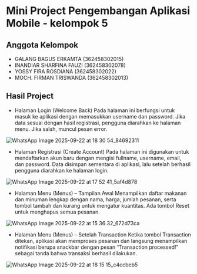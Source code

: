 # Mini Project Pengembangan Aplikasi Mobile - kelompok 5

## Anggota Kelompok
* GALANG BAGUS ERKAMTA (362458302015)
* INANDIAR SHARFINA FAUZI (362458302078)
* YOSSY FIRA ROSDIANA (362458302022)
* MOCH. FIRMAN TRISWANDA (362458302013)

## Hasil Project
* Halaman Login (Welcome Back)
Pada halaman ini berfungsi untuk masuk ke aplikasi dengan memasukkan username dan password. Jika data sesuai dengan hasil registrasi, pengguna diarahkan ke halaman menu. Jika salah, muncul pesan error.

![WhatsApp Image 2025-09-22 at 18 30 54_84692311](https://github.com/user-attachments/assets/cfa6555a-ed2f-4058-a567-f7396a3b32a2)

* Halaman Registrasi (Create Account)
Pada halaman ini digunakan untuk mendaftarkan akun baru dengan mengisi fullname, username, email, dan password. Data disimpan sementara di aplikasi, lalu setelah berhasil pengguna diarahkan ke halaman login.

![WhatsApp Image 2025-09-22 at 17 52 41_5af4d878](https://github.com/user-attachments/assets/8480aea8-8fde-48c5-8d91-55474c2c13db)

* Halaman Menu (Menus) – Tampilan Awal
Menampilkan daftar makanan dan minuman lengkap dengan nama, harga, jumlah pesanan, serta tombol tambah dan kurang untuk mengatur kuantitas. Ada tombol Reset untuk menghapus semua pesanan.

![WhatsApp Image 2025-09-22 at 15 36 32_672d73ca](https://github.com/user-attachments/assets/56352618-6a4f-4a54-8fc6-cdf89bd3fef1)

* Halaman Menu (Menus) – Setelah Transaction
Ketika tombol Transaction ditekan, aplikasi akan memproses pesanan dan langsung menampilkan notifikasi berupa snackbar dengan pesan “Transaction processed!” sebagai tanda bahwa transaksi berhasil dilakukan.

![WhatsApp Image 2025-09-22 at 18 15 15_c4ccbeb5](https://github.com/user-attachments/assets/4f3d30de-d62e-493e-a65f-8a29f9cdc7c1)
